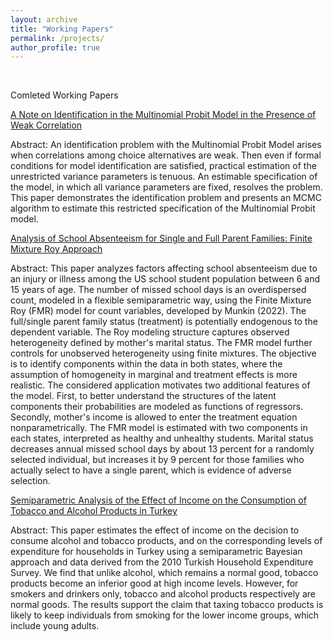 ```yaml
---
layout: archive
title: "Working Papers"
permalink: /projects/
author_profile: true
---
```

<br/>

Comleted Working Papers

[A Note on Identification in the Multinomial Probit Model in the Presence of Weak Correlation](http://muratmunkin.github.io/files/MNP.pdf)

Abstract: An identification problem with the Multinomial Probit Model arises when correlations among choice alternatives are weak. Then even if formal conditions for model identification are satisfied, practical estimation of the unrestricted variance parameters is tenuous. An estimable specification of the model, in which all variance parameters are fixed, resolves the problem. This paper demonstrates the identification problem and presents an MCMC algorithm to estimate this restricted specification of the Multinomial Probit model.


[Analysis of School Absenteeism for Single and Full Parent Families: Finite Mixture Roy Approach](http://muratmunkin.github.io/files/SchoolDaysFMR.pdf)

Abstract: This paper analyzes factors affecting school absenteeism due to an injury or illness among the US school student population between 6 and 15 years of age. The number of missed school days is an overdispersed count, modeled in a flexible semiparametric way, using the Finite Mixture Roy (FMR) model for count variables, developed by Munkin (2022). The full/single parent family status (treatment) is potentially endogenous to the dependent variable. The Roy modeling structure captures observed heterogeneity defined by mother's marital status. The FMR model further controls for unobserved heterogeneity using finite mixtures. The objective is to identify components within the data in both states, where the assumption of homogeneity in marginal and treatment effects is more realistic. The considered application motivates two additional features of the model. First, to better understand the structures of the latent components their probabilities are modeled as functions of regressors. Secondly, mother's income is allowed to enter the treatment equation nonparametrically. The FMR model is estimated with two components in each states, interpreted as healthy and unhealthy students. Marital status decreases annual missed school days by about 13 percent for a randomly selected individual, but increases it by 9 percent for those families who actually select to have a single parent, which is evidence of adverse selection.

[Semiparametric Analysis of the Effect of Income on the Consumption of Tobacco and Alcohol Products in Turkey](http://muratmunkin.github.io/files/AlcoholTobaccoTurkey.pdf)

Abstract: This paper estimates the effect of income on the decision to consume alcohol and tobacco products, and on the corresponding levels of expenditure for households in Turkey using a semiparametric Bayesian approach and data derived from the 2010 Turkish Household Expenditure Survey. We find that unlike alcohol, which remains a normal good, tobacco products become an inferior good at high income levels. However, for smokers and drinkers only, tobacco and alcohol products respectively are normal goods. The results support the claim that taxing tobacco products is likely to keep individuals from smoking for the lower income groups, which include young adults.

